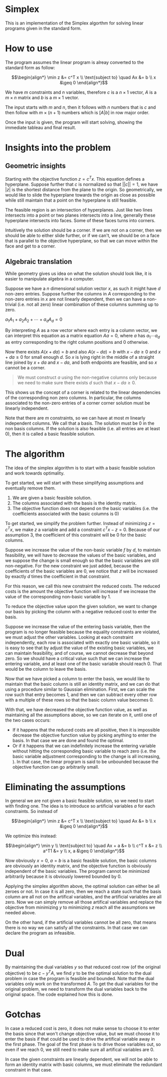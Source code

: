 # Simplex
This is an implementation of the Simplex algorthm for solving linear programs given in the standard form.

# How to use
The program assumes the linear program is alreay converted to the standard form as follow:

$$\begin{align*}
                      \min z &= c^T x \\
  \text{subject to} \quad Ax &= b \\
                           x &\geq 0
\end{align*}$$

We have $m$ constraints and $n$ variables, therefore $c$ is a $n \times 1$ vector, $A$ is a $m \times n$ matrix and $b$ is a $m \times 1$ vector.

The input starts with $m$ and $n$, then it follows with $n$ numbers that is $c$ and then follow with $m \times (n+1)$ numbers which is $[A|b]$ in row major order.

Once the input is given, the program will start solving, showing the immediate tableau and final result.

# Insights into the problem

## Geometric insights
Starting with the objective function $z = c^Tx$. This equation defines a hyperplane. Suppose further that $c$ is normalized so that $||c|| = 1$, 
we have $|z|$ is the shortest distance from the plane to the origin. So geometrically, we would like to slide the hyperplane towards the origin as close as possible while still maintain that a point on the hyperplane is still feasible.

The feasible region is an intersection of hyperplanes. Just like two lines intersects into a point or two planes intersects into a line, generally these hyperplane intersects into faces. Some of these faces turns into corners.

Intuitively the solution should be a corner. If we are not on a corner, then we should be able to either slide further, or if we can't, we should be on a face that is parallel to the objective hyperplane, so that we can move within the face and get to a corner.

## Algebraic translation
While geometry gives us idea on what the solution should look like, it is easier to manipulate algebra in a computer. 

Suppose we have a $n$ dimensional solution vector $x$, as such it might have $d$ non-zero entries. Suppose further the columns in $A$ corresponding to the non-zero entries in $x$ are not linearly dependent, then we can have a non-trivial (i.e. not all zero) linear combination of these columns summing up to zero. 

$a_1 A_1 + a_2 A_2 + \cdots + a_dA_d = 0$

By interpreting $A$ as a row vector where each entry is a column vector, we can interpret this equation as a matrix equation $Aa = 0$, where $a$ has $a_1 \cdots a_d$ as entry corresponding to the right column positions and $0$ otherwise.

Now there exists $A(x + da) = b$ and also $A(x - da) = b$ with $x-da \ge 0$ and $x+da \ge 0$ for small enough $d$. So $x$ is lying right in the middle of a straight line joined by $x + da$ and $x - da$, and both endpoints are feasible, and so $x$ cannot be a corner.

> We must construct $a$ using the non-negative columns only because we need to make sure there exists $d$ such that $x-da \ge 0$.

This shows us the concept of a corner is related to the linear dependencies of the corresponding non zero columns. In particular, the columns associated to the non-zero entries of a corner corner solution must be linearly independent.

Note that there are $m$ constraints, so we can have at most $m$ linearly independent columns. We call that a basis. The solution must be $0$ in the non basis columns. If the solution is also feasible (i.e. all entries are at least 0), then it is called a basic feasible solution.

# The algorithm
The idea of the simplex algorithm is to start with a basic feasible solution and work towards optimality. 

To get started, we will start with these simplifying assumptions and eventually remove them.

1. We are given a basic feasible solution.
2. The columns associated with the basis is the identity matrix.
3. The objective function does not depend on the basic variables (i.e. the coefficients associated with the basic columns is 0)

To get started, we simplify the problem further. Instead of minimizing $z = c^Tx$, we make $z$ a variable and add a constraint $c^Tx - z = 0$. Because of our assumption 3, the coefficient of this constraint will be 0 for the basic columns.

Suppose we increase the value of the non-basic variable $f$ by $d$, to maintain feasibility, we will have to decrease the values of the basic variables, and we suppose the change is small enough so that the basic variables are still non-negative. For the new constraint we just added, because the coefficients of the basic variables are $0$, we notice that $z$ will be increased by exactly $d$ times the coefficient in that constraint.

For this reason, we call this new constraint the reduced costs. The reduced costs is the amount the objective function will increase if we increase the value of the corresponding non-basic variable by 1.

To reduce the objective value upon the given solution, we want to change our basis by picking the column with a negative reduced cost to enter the basis. 

Suppose we increase the value of the entering basis variable, then the program is no longer feasible because the equality constraints are violated, we must adjust the other variables. Looking at each constraint independently, each row is associated with exactly one basic variable, so it is easy to see that by adjust the value of the existing basic variables, we can maintain feasibility, and of course, we cannot decrease that beyond zero. So we should have a critical value such that we can increase the entering variable, and at least one of the basic variable should reach 0. That would be the column to leave the basis.

Now that we have picked a column to enter the basis, we would like to maintain that the basic column is still an identity matrix, and we can do that using a procedure similar to Gaussian elimination. First, we can scale the row such that entry becomes 1, and then we can subtract every other row with a multiple of these rows so that the basic column value becomes 0.

With that, we have decreased the objective function value, as well as maintaining all the assumptions above, so we can iterate on it, until one of the two cases occurs:

- If it happens that the reduced costs are all positive, then it is impossible decrease the objective function value by picking anything to enter the basis. In that case we are done and found the optimal.
- Or if it happens that we can indefinitely increase the entering variable without hitting the corresponding basic variable to reach zero (i.e. the basic variable adjustment corresponding to the change is all increasing, ). In that case, the linear program is said to be unbounded because the objective function can go arbitrarily small.

# Eliminating the assumptions
In general we are not given a basic feasible solution, so we need to start with finding one. The idea is to introduce so artificial variables $a$ for each constraints. So instead of 

$$\begin{align*}
\min z &= c^T x \\
\text{subject to} \quad Ax &= b \\
x &\geq 0
\end{align*}$$

We optimize this instead:

$$\begin{align*}
\min y \\
\text{subject to} \quad Ax + a &= b \\
c^T x &= z \\
a^T1 &= y \\
x, a &\geq 0
\end{align*}$$

Now obviously $x = 0$, $a = b$ is a basic feasible solution, the basic columns are obviously an identity matrix, and the objective function is obviously independent of the basic variables. The program cannot be minimized arbitrarily because it is obviously lowered bounded by 0.

Applying the simplex algorithm above, the optimal solution can either be all zeroes or not. In case it is all zero, then we reach a state such that the basis column are all not on the artifical variables, and the artificial variables are all zero. Now we can simply remove all those artifical variables and replace the objective from minimizing $y$ to minimizing $z$ reach all the assumptions we needed above.

On the other hand, if the artificial variables cannot be all zero, that means there is no way we can satisfy all the constraints. In that case we can declare the program as infeasible.

# Dual
By maintaining the dual variables $y$ so that reduced cost row (of the original objective) to be $c - y^TA$, we find $y$ to be the optimal solution to the dual problem in case the program is feasible and bounded. Note that the dual variables only work on the transformed $A$. To get the dual variables for the original problem, we need to transform the dual variables back to the original space. The code explained how this is done.

# Gotchas
In case a reduced cost is zero, it does not make sense to choose it to enter the basis since that won't change objective value, but we must choose it to enter the basis if that could be used to drive the artifical variable away in the first phase. The goal of the first phase is to drive those variables out, so even if we reach 0, we still need to make sure all artifical variables are 0.

In case the given constraints are linearly dependent, we will not be able to form an identity matrix with basic columns, we must eliminate the redundant constraint in that case.